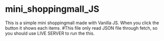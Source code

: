 # mini_shoppingmall_JS
This is a simple mini shoppingmall made with Vanilla JS. When you click the button it shows each items.
#This file only read JSON file through fetch, so you should use LIVE SERVER to run the this.
